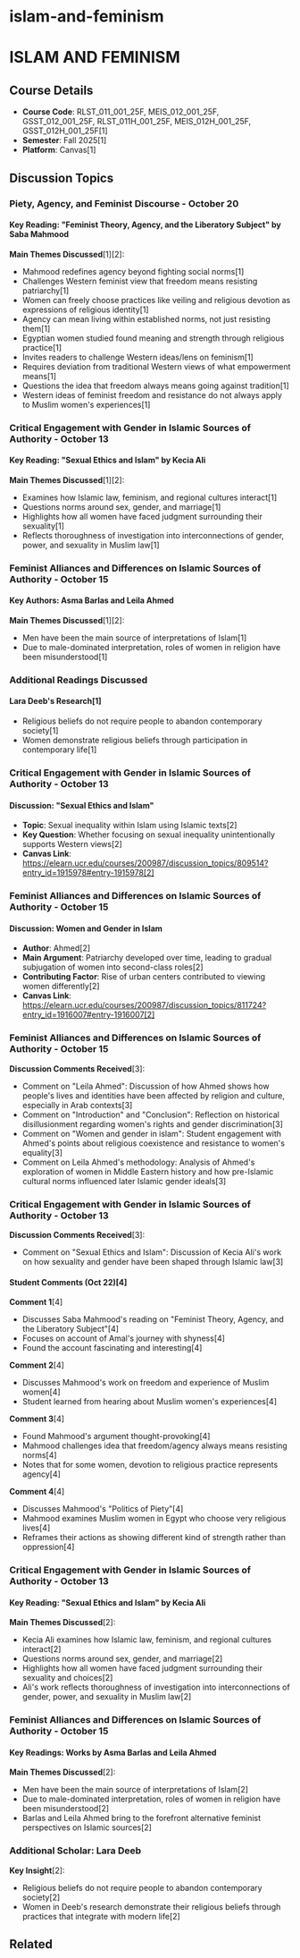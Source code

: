 # islam-and-feminism

# ISLAM AND FEMINISM

## Course Details
- **Course Code**: RLST_011_001_25F, MEIS_012_001_25F, GSST_012_001_25F, RLST_011H_001_25F, MEIS_012H_001_25F, GSST_012H_001_25F[1]
- **Semester**: Fall 2025[1]
- **Platform**: Canvas[1]

## Discussion Topics

### Piety, Agency, and Feminist Discourse - October 20

#### Key Reading: "Feminist Theory, Agency, and the Liberatory Subject" by Saba Mahmood

**Main Themes Discussed**[1][2]:
- Mahmood redefines agency beyond fighting social norms[1]
- Challenges Western feminist view that freedom means resisting patriarchy[1]
- Women can freely choose practices like veiling and religious devotion as expressions of religious identity[1]
- Agency can mean living within established norms, not just resisting them[1]
- Egyptian women studied found meaning and strength through religious practice[1]
- Invites readers to challenge Western ideas/lens on feminism[1]
- Requires deviation from traditional Western views of what empowerment means[1]
- Questions the idea that freedom always means going against tradition[1]
- Western ideas of feminist freedom and resistance do not always apply to Muslim women's experiences[1]

### Critical Engagement with Gender in Islamic Sources of Authority - October 13

#### Key Reading: "Sexual Ethics and Islam" by Kecia Ali

**Main Themes Discussed**[1][2]:
- Examines how Islamic law, feminism, and regional cultures interact[1]
- Questions norms around sex, gender, and marriage[1]
- Highlights how all women have faced judgment surrounding their sexuality[1]
- Reflects thoroughness of investigation into interconnections of gender, power, and sexuality in Muslim law[1]

### Feminist Alliances and Differences on Islamic Sources of Authority - October 15

#### Key Authors: Asma Barlas and Leila Ahmed

**Main Themes Discussed**[1][2]:
- Men have been the main source of interpretations of Islam[1]
- Due to male-dominated interpretation, roles of women in religion have been misunderstood[1]

### Additional Readings Discussed

#### Lara Deeb's Research[1]
- Religious beliefs do not require people to abandon contemporary society[1]
- Women demonstrate religious beliefs through participation in contemporary life[1]


### Critical Engagement with Gender in Islamic Sources of Authority - October 13

#### Discussion: "Sexual Ethics and Islam"
- **Topic**: Sexual inequality within Islam using Islamic texts[2]
- **Key Question**: Whether focusing on sexual inequality unintentionally supports Western views[2]
- **Canvas Link**: https://elearn.ucr.edu/courses/200987/discussion_topics/809514?entry_id=1915978#entry-1915978[2]

### Feminist Alliances and Differences on Islamic Sources of Authority - October 15

#### Discussion: Women and Gender in Islam
- **Author**: Ahmed[2]
- **Main Argument**: Patriarchy developed over time, leading to gradual subjugation of women into second-class roles[2]
- **Contributing Factor**: Rise of urban centers contributed to viewing women differently[2]
- **Canvas Link**: https://elearn.ucr.edu/courses/200987/discussion_topics/811724?entry_id=1916007#entry-1916007[2]


### Feminist Alliances and Differences on Islamic Sources of Authority - October 15

**Discussion Comments Received**[3]:
- Comment on "Leila Ahmed": Discussion of how Ahmed shows how people's lives and identities have been affected by religion and culture, especially in Arab contexts[3]
- Comment on "Introduction" and "Conclusion": Reflection on historical disillusionment regarding women's rights and gender discrimination[3]
- Comment on "Women and gender in islam": Student engagement with Ahmed's points about religious coexistence and resistance to women's equality[3]
- Comment on Leila Ahmed's methodology: Analysis of Ahmed's exploration of women in Middle Eastern history and how pre-Islamic cultural norms influenced later Islamic gender ideals[3]

### Critical Engagement with Gender in Islamic Sources of Authority - October 13

**Discussion Comments Received**[3]:
- Comment on "Sexual Ethics and Islam": Discussion of Kecia Ali's work on how sexuality and gender have been shaped through Islamic law[3]



#### Student Comments (Oct 22)[4]

**Comment 1**[4]
- Discusses Saba Mahmood's reading on "Feminist Theory, Agency, and the Liberatory Subject"[4]
- Focuses on account of Amal's journey with shyness[4]
- Found the account fascinating and interesting[4]

**Comment 2**[4]
- Discusses Mahmood's work on freedom and experience of Muslim women[4]
- Student learned from hearing about Muslim women's experiences[4]

**Comment 3**[4]
- Found Mahmood's argument thought-provoking[4]
- Mahmood challenges idea that freedom/agency always means resisting norms[4]
- Notes that for some women, devotion to religious practice represents agency[4]

**Comment 4**[4]
- Discusses Mahmood's "Politics of Piety"[4]
- Mahmood examines Muslim women in Egypt who choose very religious lives[4]
- Reframes their actions as showing different kind of strength rather than oppression[4]



### Critical Engagement with Gender in Islamic Sources of Authority - October 13

#### Key Reading: "Sexual Ethics and Islam" by Kecia Ali

**Main Themes Discussed**[2]:
- Kecia Ali examines how Islamic law, feminism, and regional cultures interact[2]
- Questions norms around sex, gender, and marriage[2]
- Highlights how all women have faced judgment surrounding their sexuality and choices[2]
- Ali's work reflects thoroughness of investigation into interconnections of gender, power, and sexuality in Muslim law[2]

### Feminist Alliances and Differences on Islamic Sources of Authority - October 15

#### Key Readings: Works by Asma Barlas and Leila Ahmed

**Main Themes Discussed**[2]:
- Men have been the main source of interpretations of Islam[2]
- Due to male-dominated interpretation, roles of women in religion have been misunderstood[2]
- Barlas and Leila Ahmed bring to the forefront alternative feminist perspectives on Islamic sources[2]

### Additional Scholar: Lara Deeb

**Key Insight**[2]:
- Religious beliefs do not require people to abandon contemporary society[2]
- Women in Deeb's research demonstrate their religious beliefs through practices that integrate with modern life[2]

## Related

